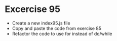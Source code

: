 # Excercise 95

* Create a new index95.js file
* Copy and paste the code from exercise 85
* Refactor the code to use for instead of do/while